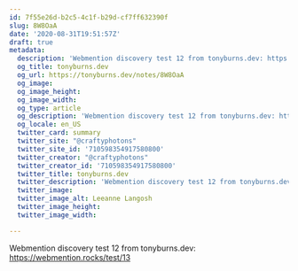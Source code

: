 ```yaml
---
id: 7f55e26d-b2c5-4c1f-b29d-cf7ff632390f
slug: 8W8OaA
date: '2020-08-31T19:51:57Z'
draft: true
metadata:
  description: 'Webmention discovery test 12 from tonyburns.dev: https://webmention.rocks/test/13 '
  og_title: tonyburns.dev
  og_url: https://tonyburns.dev/notes/8W8OaA
  og_image: 
  og_image_height: 
  og_image_width: 
  og_type: article
  og_description: 'Webmention discovery test 12 from tonyburns.dev: https://webmention.rocks/test/13 '
  og_locale: en_US
  twitter_card: summary
  twitter_site: "@craftyphotons"
  twitter_site_id: '710598354917580800'
  twitter_creator: "@craftyphotons"
  twitter_creator_id: '710598354917580800'
  twitter_title: tonyburns.dev
  twitter_description: 'Webmention discovery test 12 from tonyburns.dev: https://webmention.rocks/test/13 '
  twitter_image: 
  twitter_image_alt: Leeanne Langosh
  twitter_image_height: 
  twitter_image_width: 

---
```


Webmention discovery test 12 from tonyburns.dev: https://webmention.rocks/test/13
